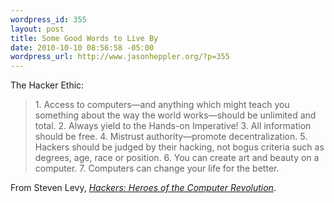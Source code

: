 ```yaml
--- 
wordpress_id: 355
layout: post
title: Some Good Words to Live By
date: 2010-10-10 08:56:58 -05:00
wordpress_url: http://www.jasonheppler.org/?p=355
---
```

The Hacker Ethic:
<blockquote>1. Access to computers—and anything which might teach you something about the way the world works—should be unlimited and total.
2. Always yield to the Hands-on Imperative!
3. All information should be free.
4. Mistrust authority—promote decentralization.
5. Hackers should be judged by their hacking, not bogus criteria such as degrees, age, race or position.
6. You can create art and beauty on a computer.
7. Computers can change your life for the better.</blockquote>
From Steven Levy, <a href="http://en.wikipedia.org/wiki/Hackers:_Heroes_of_the_Computer_Revolution"><em>Hackers: Heroes of the Computer Revolution</em></a>.
